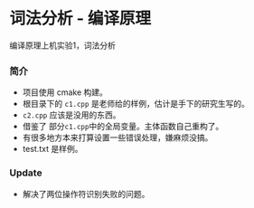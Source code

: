 # 词法分析 - 编译原理
编译原理上机实验1，词法分析

### 简介
- 项目使用 cmake 构建。
- 根目录下的 `c1.cpp` 是老师给的样例，估计是手下的研究生写的。
- `c2.cpp` 应该是没用的东西。
- 借鉴了 部分`c1.cpp`中的全局变量。主体函数自己重构了。
- 有很多地方本来打算设置一些错误处理，嫌麻烦没搞。
- test.txt 是样例。

### Update
- 解决了两位操作符识别失败的问题。

